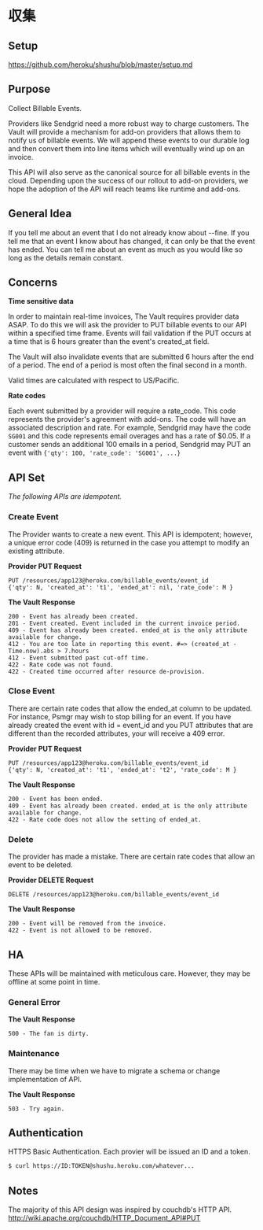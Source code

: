 # 収集

## Setup

https://github.com/heroku/shushu/blob/master/setup.md

## Purpose

Collect Billable Events.

Providers like Sendgrid need a more robust way to charge customers. The Vault will provide a mechanism for add-on providers that allows them to notify us of billable events. We will append these events to our durable log and then convert them into line items which will eventually wind up on an invoice.

This API will also serve as the canonical source for all billable events in the cloud. Depending upon the success of our rollout to add-on providers, we hope the adoption of the API will reach teams like runtime and add-ons.

## General Idea

If you tell me about an event that I do not already know about --fine. If you
tell me that an event I know about has changed, it can only be that the event
has ended. You can tell me about an event as much as you would like so long as
the details remain constant.


## Concerns

**Time sensitive data**

In order to maintain real-time invoices, The Vault requires provider data ASAP. To do this we will ask the provider to PUT billable events to our API within a specified time frame. Events will fail validation if the PUT occurs at a time that is 6 hours greater than the event's created_at field.

The Vault will also invalidate events that are submitted 6 hours after the end of a period. The end of a period is most often the final second in a month.

Valid times are calculated with respect to US/Pacific.

**Rate codes**

Each event submitted by a provider will require a rate_code. This code represents the provider's 
agreement with add-ons. The code will have an associated description and rate. 
For example, Sendgrid may have the code `SG001` and this code represents email overages 
and has a rate of $0.05. If a customer sends an additional 100 emails in a period, 
Sendgrid may PUT an event with `{'qty': 100, 'rate_code': 'SG001', ...}`

## API Set

*The following APIs are idempotent.*

### Create Event

The Provider wants to create a new event. This API is idempotent; however, a unique error code (409) is returned in the case you attempt to modify an existing attribute.


**Provider PUT Request**

```
PUT /resources/app123@heroku.com/billable_events/event_id
{'qty': N, 'created_at': 't1', 'ended_at': nil, 'rate_code': M }
```

**The Vault Response**

```
200 - Event has already been created.
201 - Event created. Event included in the current invoice period.
409 - Event has already been created. ended_at is the only attribute available for change.
412 - You are too late in reporting this event. #=> (created_at - Time.now).abs > 7.hours
412 - Event submitted past cut-off time.
422 - Rate code was not found.
422 - Created time occurred after resource de-provision.
```
### Close Event

There are certain rate codes that allow the ended_at column to be updated. For instance, Psmgr may wish to stop billing for an event. If you have already created the event with id = event_id and you PUT attributes that are different than the recorded attributes, your will receive a 409 error.

**Provider PUT Request**

```
PUT /resources/app123@heroku.com/billable_events/event_id
{'qty': N, 'created_at': 't1', 'ended_at': 't2', 'rate_code': M }
```

**The Vault Response**

```
200 - Event has been ended.
409 - Event has already been created. ended_at is the only attribute available for change.
422 - Rate code does not allow the setting of ended_at.
```

### Delete

The provider has made a mistake. There are certain rate codes that allow an event to be deleted.

**Provider DELETE Request**

```
DELETE /resources/app123@heroku.com/billable_events/event_id
```

**The Vault Response**

```
200 - Event will be removed from the invoice.
422 - Event is not allowed to be removed.
```

## HA

These APIs will be maintained with meticulous care. However, they may be offline at some point in time.

### General Error

**The Vault Response**

```
500 - The fan is dirty.
```

### Maintenance

There may be time when we have to migrate a schema or change implementation of API.

**The Vault Response**

```
503 - Try again.
```
## Authentication

HTTPS Basic Authentication. Each provier will be issued an ID and a token. 

```bash
$ curl https://ID:TOKEN@shushu.heroku.com/whatever...
```

## Notes

The majority of this API design was inspired by couchdb's HTTP API.
http://wiki.apache.org/couchdb/HTTP_Document_API#PUT
